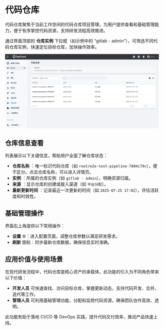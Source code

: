 #  代码仓库

代码仓库聚焦于当前工作空间的代码仓库项目管理，为用户提供查看和基础管理能力，便于有序掌控代码资源，支持研发流程高效推进。

通过界面顶部的 **仓库实例** 下拉框（如示例中的 “gitlab - admin”），可筛选不同代码仓库实例，快速定位目标仓库，加快操作效率。

![repo](../images/repo01.png)

## 仓库信息查看

列表展示以下关键信息，帮助用户全面了解仓库状态：

- **仓库名称** ：唯一标识代码仓库（如 `root/e2e-test-pipeline-7804c79c`），便于区分。点击仓库名称，可以进入详情页。
- **实例** ：所属的仓库实例（如 `gitlab - admin`），明确资源归属。
- **来源** ：显示仓库的创建或接入渠道（如 `平台分配`）。
- **最新更新时间** ：记录最近一次更新的时间（如 `2025-07-25 17:02`），评估活跃度和时效性。

## 基础管理操作

界面右上角提供以下常用操作：

- **设置** ⚙️：进入配置页面，调整仓库参数以满足研发需求。
- **刷新** 图标：同步最新仓库数据，确保信息实时准确。

## 应用价值与使用场景

在现代研发流程中，代码仓库是核心资产的承载体。此功能的引入为不同角色带来以下价值：

- **开发人员** 可快速查找、访问目标仓库，掌握更新动态，支持代码开发、合并、迭代等工作。
- **管理人员** 可利用基础管理功能，分配和监控代码资源，确保团队协作高效、透明。

此功能有助于落地 CI/CD 等 DevOps 实践，提升代码交付效率，推动产品快速上线。
